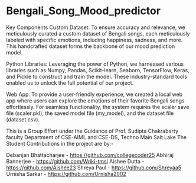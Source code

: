 # Bengali_Song_Mood_predictor

Key Components
Custom Dataset: To ensure accuracy and relevance, we meticulously curated a custom dataset of Bengali songs, each meticulously labeled with specific emotions, including happiness, sadness, and more. This handcrafted dataset forms the backbone of our mood prediction model.

Python Libraries: Leveraging the power of Python, we harnessed various libraries such as Numpy, Pandas, Scikit-learn, Seaborn, TensorFlow, Keras, and Pickle to construct and train the model. These industry-standard tools enabled us to unlock the full potential of our project.

Web App: To provide a user-friendly experience, we created a local web app where users can explore the emotions of their favorite Bengali songs effortlessly. For seamless functionality, the system requires the scaler save file (scaler.pkl), the saved model file (my_model), and the dataset file (dataset.csv).


This is a Group Effort under the Guidance of Prof. Sudipta Chakrabarty faculty Department of CSE-AIML and CSE-DS, Techno Main Salt Lake
The Student Contributions in the project are by:-

Debanjan Bhattacharjee - https://github.com/collegecoder25
Abhiraj Bannerjee - https://github.com/Wriki-tmsl
Aishee Dutta - https://github.com/Aishee23
Shreya Paul - https://github.com/Shreyaa5
Urnisha Sarkar - https://github.com/Urnisha2002
